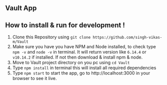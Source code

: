 ## Vault App

## How to install & run for development !

1. Clone this Repository using `git clone https://github.com/singh-vikas-m/Vault`
2. Make sure you have you have NPM and Node installed, to check type `npm -v` and `node -v` in terminal. It will return version like `6.14.4` or `v10.14.2` if installed. If not then download & install npm & node.
3. Move to Vault project directory on you pc using `cd Vault`
4. Type `npm install` in terminal this will install all required dependencies
5. Type `npm start` to start the app, go to http://localhost:3000 in your browser to see it live.
